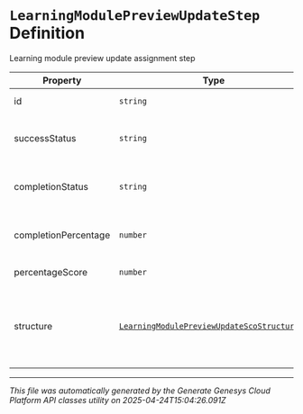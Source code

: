 # `LearningModulePreviewUpdateStep` Definition

Learning module preview update assignment step

| Property | Type | Required | Description |
|----------|------|----------|-------------|
| id | `string` | No | The id of the step |
| successStatus | `string` | No | The success status of the step |
| completionStatus | `string` | No | The completion status of the step |
| completionPercentage | `number` | No | The completion percentage of the step |
| percentageScore | `number` | No | Percentage Score |
| structure | [`LearningModulePreviewUpdateScoStructure[]`](learningmodulepreviewupdatescostructure-definition.md) | No | The structure for any SCO associated with this step |

---

*This file was automatically generated by the Generate Genesys Cloud Platform API classes utility on 2025-04-24T15:04:26.091Z*